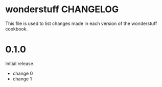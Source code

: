 # wonderstuff CHANGELOG

This file is used to list changes made in each version of the wonderstuff cookbook.

# 0.1.0

Initial release.

- change 0
- change 1

